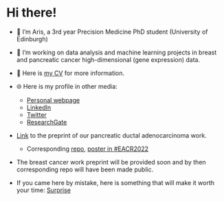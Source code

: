 # Hi there!

- 👋 I’m Aris, a 3rd year Precision Medicine PhD student (University of Edinburgh)
- 👀 I’m working on data analysis and machine learning projects in breast and pancreatic cancer high-dimensional (gene expression) data.
- 📝 Here is [my CV](https://github.com/sionaris/sionaris/files/10394489/iCV_2023.pdf) for more information.
- 🌐 Here is my profile in other media:
  - [Personal webpage](https://www.ed.ac.uk/profile/aristeidis-sionakidis)
  - [LinkedIn](https://www.linkedin.com/feed/)
  - [Twitter](https://twitter.com/sionakidis)
  - [ResearchGate](https://www.researchgate.net/profile/Aristeidis-Sionakidis)

- [Link](https://www.researchsquare.com/article/rs-2172022/v2) to the preprint of our pancreatic ductal adenocarcinoma work.
   - Corresponding [repo](https://github.com/lalagkaspn/pdac_omics/tree/main), [poster in #EACR2022](https://www.researchgate.net/publication/361613709_EACR22-0870_Identification_of_deregulated_gene_expression_across_all_stages_of_Pancreatic_Ductal_Adenocarcinoma_as_a_platform_to_develop_pharmacogenomics_biomarkers_for_early_diagnosis_and_therapy)

- The breast cancer work preprint will be provided soon and by then corresponding repo will have been made public.

- If you came here by mistake, here is something that will make it worth your time: [Surprise](https://giphy.com/gifs/koodocanada-koodoraf-29MIbJC4aRAFOafBiP/fullscreen)
<!---
sionaris/sionaris is a ✨ special ✨ repository because its `README.md` (this file) appears on your GitHub profile.
You can click the Preview link to take a look at your changes.
--->

